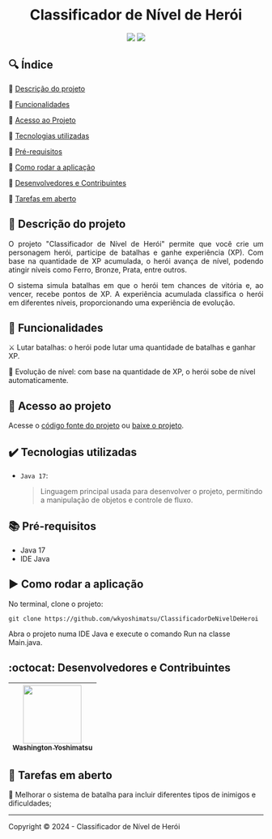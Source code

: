 <h1 align="center">Classificador de Nível de Herói</h1>

<p align="center">
  <img src="https://img.shields.io/static/v1?label=&message=Java&color=blue&style=for-the-badge&logo=Java"/>
  <img src="http://img.shields.io/static/v1?label=STATUS&message=EM%20DESENVOLVIMENTO&color=red&style=for-the-badge"/>
</p>

## :mag: Índice

:small_blue_diamond: [Descrição do projeto](#pushpin-descrição-do-projeto)

:small_blue_diamond: [Funcionalidades](#hammer-funcionalidades)

:small_blue_diamond: [Acesso ao Projeto](#file_folder-acesso-ao-projeto)

:small_blue_diamond: [Tecnologias utilizadas](#heavy_check_mark-tecnologias-utilizadas)

:small_blue_diamond: [Pré-requisitos](#books-pré-requisitos)

:small_blue_diamond: [Como rodar a aplicação](#arrow_forward-como-rodar-a-aplicação)

:small_blue_diamond: [Desenvolvedores e Contribuintes](#octocat-desenvolvedores-e-contribuintes)

:small_blue_diamond: [Tarefas em aberto](#memo-tarefas-em-aberto)

## :pushpin: Descrição do projeto

<p align="justify">
  O projeto "Classificador de Nível de Herói" permite que você crie um personagem herói, participe de batalhas e ganhe experiência (XP). Com base na quantidade de XP acumulada, o herói avança de nível, podendo atingir níveis como Ferro, Bronze, Prata, entre outros.
</p>
<p align="justify">
  O sistema simula batalhas em que o herói tem chances de vitória e, ao vencer, recebe pontos de XP. A experiência acumulada classifica o herói em diferentes níveis, proporcionando uma experiência de evolução.
</p>

## :hammer: Funcionalidades

:crossed_swords: Lutar batalhas: o herói pode lutar uma quantidade de batalhas e ganhar XP.

:star2: Evolução de nível: com base na quantidade de XP, o herói sobe de nível automaticamente.

## :file_folder: Acesso ao projeto

Acesse o [código fonte do projeto](https://github.com/wkyoshimatsu/ClassificadorDeNivelDeHeroi) ou [baixe o projeto](https://github.com/wkyoshimatsu/ClassificadorDeNivelDeHeroi/archive/refs/heads/main.zip).

## :heavy_check_mark: Tecnologias utilizadas

- `Java 17`:

  > Linguagem principal usada para desenvolver o projeto, permitindo a manipulação de objetos e controle de fluxo.
  

## :books: Pré-requisitos

- Java 17
- IDE Java

## :arrow_forward: Como rodar a aplicação

No terminal, clone o projeto: 

```
git clone https://github.com/wkyoshimatsu/ClassificadorDeNivelDeHeroi
```

Abra o projeto numa IDE Java e execute o comando Run na classe Main.java.

## :octocat: Desenvolvedores e Contribuintes

| [<img src="https://avatars2.githubusercontent.com/u/101765683?v=4" width=115><br><sub>Washington Yoshimatsu</sub>](https://github.com/wkyoshimatsu) | 
| :---: |

## :memo: Tarefas em aberto

:small_blue_diamond: Melhorar o sistema de batalha para incluir diferentes tipos de inimigos e dificuldades;


---

Copyright :copyright: 2024 - Classificador de Nível de Herói